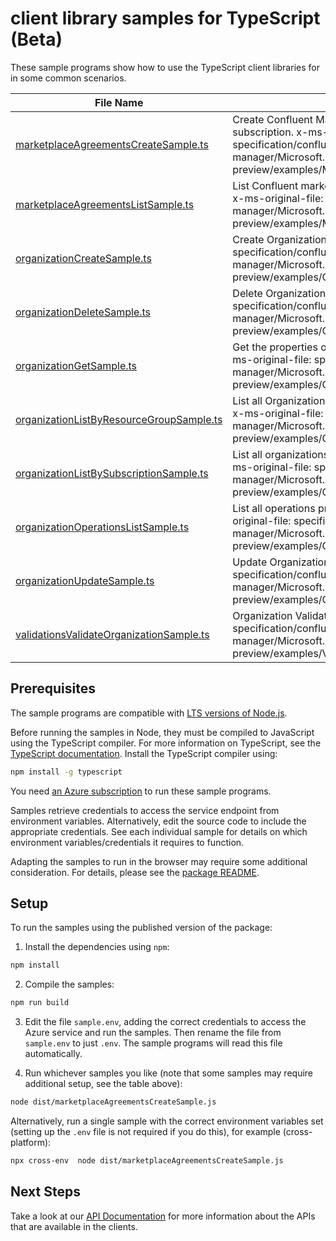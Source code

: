 # client library samples for TypeScript (Beta)

These sample programs show how to use the TypeScript client libraries for in some common scenarios.

| **File Name**                                                                     | **Description**                                                                                                                                                                                                       |
| --------------------------------------------------------------------------------- | --------------------------------------------------------------------------------------------------------------------------------------------------------------------------------------------------------------------- |
| [marketplaceAgreementsCreateSample.ts][marketplaceagreementscreatesample]         | Create Confluent Marketplace agreement in the subscription. x-ms-original-file: specification/confluent/resource-manager/Microsoft.Confluent/preview/2021-09-01-preview/examples/MarketplaceAgreements_Create.json    |
| [marketplaceAgreementsListSample.ts][marketplaceagreementslistsample]             | List Confluent marketplace agreements in the subscription. x-ms-original-file: specification/confluent/resource-manager/Microsoft.Confluent/preview/2021-09-01-preview/examples/MarketplaceAgreements_List.json       |
| [organizationCreateSample.ts][organizationcreatesample]                           | Create Organization resource x-ms-original-file: specification/confluent/resource-manager/Microsoft.Confluent/preview/2021-09-01-preview/examples/Organization_Create.json                                            |
| [organizationDeleteSample.ts][organizationdeletesample]                           | Delete Organization resource x-ms-original-file: specification/confluent/resource-manager/Microsoft.Confluent/preview/2021-09-01-preview/examples/Organization_Delete.json                                            |
| [organizationGetSample.ts][organizationgetsample]                                 | Get the properties of a specific Organization resource. x-ms-original-file: specification/confluent/resource-manager/Microsoft.Confluent/preview/2021-09-01-preview/examples/Organization_Get.json                    |
| [organizationListByResourceGroupSample.ts][organizationlistbyresourcegroupsample] | List all Organizations under the specified resource group. x-ms-original-file: specification/confluent/resource-manager/Microsoft.Confluent/preview/2021-09-01-preview/examples/Organization_ListByResourceGroup.json |
| [organizationListBySubscriptionSample.ts][organizationlistbysubscriptionsample]   | List all organizations under the specified subscription. x-ms-original-file: specification/confluent/resource-manager/Microsoft.Confluent/preview/2021-09-01-preview/examples/Organization_ListBySubscription.json    |
| [organizationOperationsListSample.ts][organizationoperationslistsample]           | List all operations provided by Microsoft.Confluent. x-ms-original-file: specification/confluent/resource-manager/Microsoft.Confluent/preview/2021-09-01-preview/examples/OrganizationOperations_List.json            |
| [organizationUpdateSample.ts][organizationupdatesample]                           | Update Organization resource x-ms-original-file: specification/confluent/resource-manager/Microsoft.Confluent/preview/2021-09-01-preview/examples/Organization_Update.json                                            |
| [validationsValidateOrganizationSample.ts][validationsvalidateorganizationsample] | Organization Validate proxy resource x-ms-original-file: specification/confluent/resource-manager/Microsoft.Confluent/preview/2021-09-01-preview/examples/Validations_ValidateOrganizations.json                      |

## Prerequisites

The sample programs are compatible with [LTS versions of Node.js](https://github.com/nodejs/release#release-schedule).

Before running the samples in Node, they must be compiled to JavaScript using the TypeScript compiler. For more information on TypeScript, see the [TypeScript documentation][typescript]. Install the TypeScript compiler using:

```bash
npm install -g typescript
```

You need [an Azure subscription][freesub] to run these sample programs.

Samples retrieve credentials to access the service endpoint from environment variables. Alternatively, edit the source code to include the appropriate credentials. See each individual sample for details on which environment variables/credentials it requires to function.

Adapting the samples to run in the browser may require some additional consideration. For details, please see the [package README][package].

## Setup

To run the samples using the published version of the package:

1. Install the dependencies using `npm`:

```bash
npm install
```

2. Compile the samples:

```bash
npm run build
```

3. Edit the file `sample.env`, adding the correct credentials to access the Azure service and run the samples. Then rename the file from `sample.env` to just `.env`. The sample programs will read this file automatically.

4. Run whichever samples you like (note that some samples may require additional setup, see the table above):

```bash
node dist/marketplaceAgreementsCreateSample.js
```

Alternatively, run a single sample with the correct environment variables set (setting up the `.env` file is not required if you do this), for example (cross-platform):

```bash
npx cross-env  node dist/marketplaceAgreementsCreateSample.js
```

## Next Steps

Take a look at our [API Documentation][apiref] for more information about the APIs that are available in the clients.

[marketplaceagreementscreatesample]: https://github.com/Azure/azure-sdk-for-js/blob/main/sdk/confluent/arm-confluent/samples/v3-beta/typescript/src/marketplaceAgreementsCreateSample.ts
[marketplaceagreementslistsample]: https://github.com/Azure/azure-sdk-for-js/blob/main/sdk/confluent/arm-confluent/samples/v3-beta/typescript/src/marketplaceAgreementsListSample.ts
[organizationcreatesample]: https://github.com/Azure/azure-sdk-for-js/blob/main/sdk/confluent/arm-confluent/samples/v3-beta/typescript/src/organizationCreateSample.ts
[organizationdeletesample]: https://github.com/Azure/azure-sdk-for-js/blob/main/sdk/confluent/arm-confluent/samples/v3-beta/typescript/src/organizationDeleteSample.ts
[organizationgetsample]: https://github.com/Azure/azure-sdk-for-js/blob/main/sdk/confluent/arm-confluent/samples/v3-beta/typescript/src/organizationGetSample.ts
[organizationlistbyresourcegroupsample]: https://github.com/Azure/azure-sdk-for-js/blob/main/sdk/confluent/arm-confluent/samples/v3-beta/typescript/src/organizationListByResourceGroupSample.ts
[organizationlistbysubscriptionsample]: https://github.com/Azure/azure-sdk-for-js/blob/main/sdk/confluent/arm-confluent/samples/v3-beta/typescript/src/organizationListBySubscriptionSample.ts
[organizationoperationslistsample]: https://github.com/Azure/azure-sdk-for-js/blob/main/sdk/confluent/arm-confluent/samples/v3-beta/typescript/src/organizationOperationsListSample.ts
[organizationupdatesample]: https://github.com/Azure/azure-sdk-for-js/blob/main/sdk/confluent/arm-confluent/samples/v3-beta/typescript/src/organizationUpdateSample.ts
[validationsvalidateorganizationsample]: https://github.com/Azure/azure-sdk-for-js/blob/main/sdk/confluent/arm-confluent/samples/v3-beta/typescript/src/validationsValidateOrganizationSample.ts
[apiref]: https://docs.microsoft.com/javascript/api/@azure/arm-confluent?view=azure-node-preview
[freesub]: https://azure.microsoft.com/free/
[package]: https://github.com/Azure/azure-sdk-for-js/tree/main/sdk/confluent/arm-confluent/README.md
[typescript]: https://www.typescriptlang.org/docs/home.html